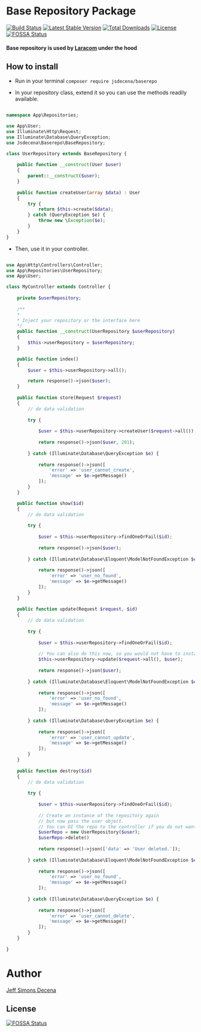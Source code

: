 # Base Repository Package

[![Build Status](https://travis-ci.org/jsdecena/baserepo.svg?branch=master)](https://travis-ci.org/jsdecena/baserepo)
[![Latest Stable Version](https://poser.pugx.org/jsdecena/baserepo/v/stable)](https://packagist.org/packages/jsdecena/baserepo)
[![Total Downloads](https://poser.pugx.org/jsdecena/baserepo/downloads)](https://packagist.org/packages/jsdecena/baserepo)
[![License](https://poser.pugx.org/jsdecena/baserepo/license)](https://packagist.org/packages/jsdecena/baserepo)
[![FOSSA Status](https://app.fossa.io/api/projects/git%2Bgithub.com%2Fjsdecena%2Fbaserepo.svg?type=shield)](https://app.fossa.io/projects/git%2Bgithub.com%2Fjsdecena%2Fbaserepo?ref=badge_shield)

#### Base repository is used by [Laracom](https://github.com/Laracommerce/laracom) under the hood 

## How to install

- Run in your terminal `composer require jsdecena/baserepo`

- In your repository class, extend it so you can use the methods readily available.

```php

namespace App\Repositories;

use App\User;
use Illuminate\Http\Request;
use Illuminate\Database\QueryException;
use Jsdecena\Baserepo\BaseRepository;

class UserRepository extends BaseRepository {
    
    public function __construct(User $user) 
    {
        parent::__construct($user);
    }
    
    public function createUser(array $data) : User
    {
        try {
            return $this->create($data);
        } catch (QueryException $e) {
            throw new \Exception($e);
        }
    }
}
```

- Then, use it in your controller.

```php

use App\Http\Controllers\Controller;
use App\Repositories\UserRepository;
use App\User;

class MyController extends Controller {
    
    private $userRepository;
    
    /**
    *
    * Inject your repository or the interface here
    */
    public function __construct(UserRepository $userRepository) 
    {
        $this->userRepository = $userRepository;
    }

    public function index() 
    {
        $user = $this->userRepository->all();

        return response()->json($user);    
    }
    
    public function store(Request $request)
    {
        // do data validation
    
        try {
            
            $user = $this->userRepository->createUser($request->all());
    
            return response()->json($user, 201);
        
        } catch (Illuminate\Database\QueryException $e) {
            
            return response()->json([
                'error' => 'user_cannot_create',
                'message' => $e->getMessage()
            ]);        
        }
    }

    public function show($id)
    {
        // do data validation
        
        try {
            
            $user = $this->userRepository->findOneOrFail($id);
    
            return response()->json($user);
            
        } catch (Illuminate\Database\Eloquent\ModelNotFoundException $e) {
            
            return response()->json([
                'error' => 'user_no_found',
                'message' => $e->getMessage()
            ]);
        }
    }
    
    public function update(Request $request, $id)
    {
        // do data validation
        
        try {
            
            $user = $this->userRepository->findOneOrFail($id);
           
            // You can also do this now, so you would not have to instantiate again the repository
            $this->userRepository->update($request->all(), $user);
    
            return response()->json($user);
            
        } catch (Illuminate\Database\Eloquent\ModelNotFoundException $e) {
            
            return response()->json([
                'error' => 'user_no_found',
                'message' => $e->getMessage()
            ]);            
            
        } catch (Illuminate\Database\QueryException $e) {
            
            return response()->json([
                'error' => 'user_cannot_update',
                'message' => $e->getMessage()
            ]);
        }
    }
    
    public function destroy($id)
    {
        // do data validation
        
        try {
            
            $user = $this->userRepository->findOneOrFail($id);
            
            // Create an instance of the repository again 
            // but now pass the user object. 
            // You can DI the repo to the controller if you do not want this.
            $userRepo = new UserRepository($user);
            $userRepo->delete()
    
            return response()->json(['data' => 'User deleted.']);
            
        } catch (Illuminate\Database\Eloquent\ModelNotFoundException $e) {
            
            return response()->json([
                'error' => 'user_no_found',
                'message' => $e->getMessage()
            ]);            
            
        } catch (Illuminate\Database\QueryException $e) {
            
            return response()->json([
                'error' => 'user_cannot_delete',
                'message' => $e->getMessage()
            ]);
        }
    }    
    
}
```

# Author

[Jeff Simons Decena](https://jsdecena.me)


## License
[![FOSSA Status](https://app.fossa.io/api/projects/git%2Bgithub.com%2Fjsdecena%2Fbaserepo.svg?type=large)](https://app.fossa.io/projects/git%2Bgithub.com%2Fjsdecena%2Fbaserepo?ref=badge_large)
